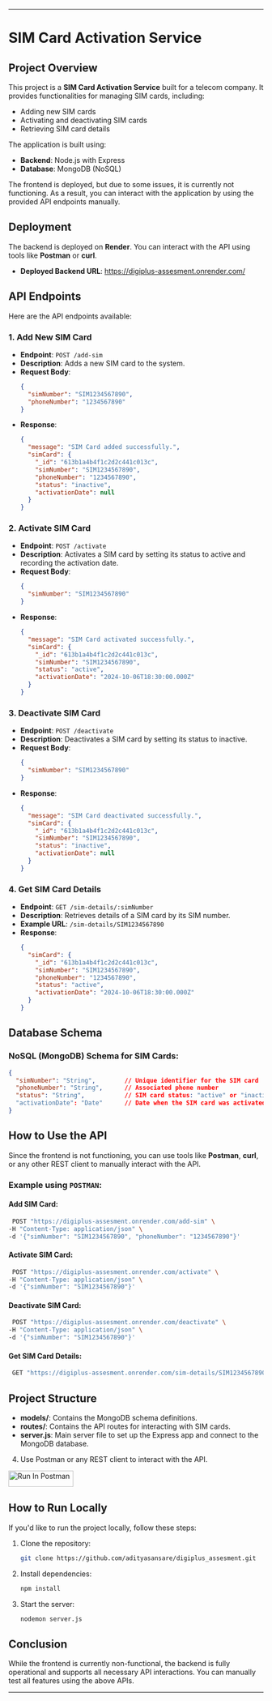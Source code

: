
---

# SIM Card Activation Service

## Project Overview

This project is a **SIM Card Activation Service** built for a telecom company. It provides functionalities for managing SIM cards, including:
- Adding new SIM cards
- Activating and deactivating SIM cards
- Retrieving SIM card details

The application is built using:
- **Backend**: Node.js with Express
- **Database**: MongoDB (NoSQL)

The frontend is deployed, but due to some issues, it is currently not functioning. As a result, you can interact with the application by using the provided API endpoints manually.

## Deployment

The backend is deployed on **Render**. You can interact with the API using tools like **Postman** or **curl**.

- **Deployed Backend URL**: https://digiplus-assesment.onrender.com/

## API Endpoints

Here are the API endpoints available:

### 1. Add New SIM Card
- **Endpoint**: `POST /add-sim`
- **Description**: Adds a new SIM card to the system.
- **Request Body**:
  ```json
  {
    "simNumber": "SIM1234567890",
    "phoneNumber": "1234567890"
  }
  ```
- **Response**:
  ```json
  {
    "message": "SIM Card added successfully.",
    "simCard": {
      "_id": "613b1a4b4f1c2d2c441c013c",
      "simNumber": "SIM1234567890",
      "phoneNumber": "1234567890",
      "status": "inactive",
      "activationDate": null
    }
  }
  ```

### 2. Activate SIM Card
- **Endpoint**: `POST /activate`
- **Description**: Activates a SIM card by setting its status to active and recording the activation date.
- **Request Body**:
  ```json
  {
    "simNumber": "SIM1234567890"
  }
  ```
- **Response**:
  ```json
  {
    "message": "SIM Card activated successfully.",
    "simCard": {
      "_id": "613b1a4b4f1c2d2c441c013c",
      "simNumber": "SIM1234567890",
      "status": "active",
      "activationDate": "2024-10-06T18:30:00.000Z"
    }
  }
  ```

### 3. Deactivate SIM Card
- **Endpoint**: `POST /deactivate`
- **Description**: Deactivates a SIM card by setting its status to inactive.
- **Request Body**:
  ```json
  {
    "simNumber": "SIM1234567890"
  }
  ```
- **Response**:
  ```json
  {
    "message": "SIM Card deactivated successfully.",
    "simCard": {
      "_id": "613b1a4b4f1c2d2c441c013c",
      "simNumber": "SIM1234567890",
      "status": "inactive",
      "activationDate": null
    }
  }
  ```

### 4. Get SIM Card Details
- **Endpoint**: `GET /sim-details/:simNumber`
- **Description**: Retrieves details of a SIM card by its SIM number.
- **Example URL**: `/sim-details/SIM1234567890`
- **Response**:
  ```json
  {
    "simCard": {
      "_id": "613b1a4b4f1c2d2c441c013c",
      "simNumber": "SIM1234567890",
      "phoneNumber": "1234567890",
      "status": "active",
      "activationDate": "2024-10-06T18:30:00.000Z"
    }
  }
  ```

## Database Schema

### NoSQL (MongoDB) Schema for SIM Cards:
```json
{
  "simNumber": "String",        // Unique identifier for the SIM card
  "phoneNumber": "String",      // Associated phone number
  "status": "String",           // SIM card status: "active" or "inactive"
  "activationDate": "Date"      // Date when the SIM card was activated
}
```

## How to Use the API

Since the frontend is not functioning, you can use tools like **Postman**, **curl**, or any other REST client to manually interact with the API.

### Example using `POSTMAN`:

#### Add SIM Card:
```bash
 POST "https://digiplus-assesment.onrender.com/add-sim" \
-H "Content-Type: application/json" \
-d '{"simNumber": "SIM1234567890", "phoneNumber": "1234567890"}'
```

#### Activate SIM Card:
```bash
 POST "https://digiplus-assesment.onrender.com/activate" \
-H "Content-Type: application/json" \
-d '{"simNumber": "SIM1234567890"}'
```
#### Deactivate SIM Card:
```bash
 POST "https://digiplus-assesment.onrender.com/deactivate" \
-H "Content-Type: application/json" \
-d '{"simNumber": "SIM1234567890"}'
```

#### Get SIM Card Details:
```bash
 GET "https://digiplus-assesment.onrender.com/sim-details/SIM1234567890"
```

## Project Structure

- **models/**: Contains the MongoDB schema definitions.
- **routes/**: Contains the API routes for interacting with SIM cards.
- **server.js**: Main server file to set up the Express app and connect to the MongoDB database.


4. Use Postman or any REST client to interact with the API.

 [<img src="https://run.pstmn.io/button.svg" alt="Run In Postman" style="width: 128px; height: 32px;">](https://app.getpostman.com/run-collection/29106156-7ed4c8e1-416f-4700-8694-35b8d2d52d6a?action=collection%2Ffork&source=rip_markdown&collection-url=entityId%3D29106156-7ed4c8e1-416f-4700-8694-35b8d2d52d6a%26entityType%3Dcollection%26workspaceId%3D859d29de-bea7-40c6-8c22-1c301a012b8b)

## How to Run Locally

If you'd like to run the project locally, follow these steps:

1. Clone the repository:
   ```bash
   git clone https://github.com/adityasansare/digiplus_assesment.git
   ```

2. Install dependencies:
   ```bash
   npm install
   ```

3. Start the server:
   ```bash
   nodemon server.js
   ```


## Conclusion

While the frontend is currently non-functional, the backend is fully operational and supports all necessary API interactions. You can manually test all features using the above APIs.

---
